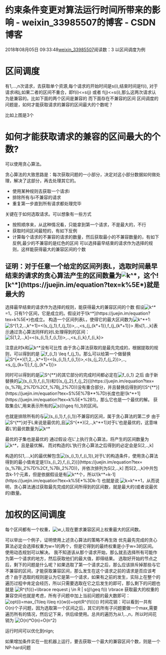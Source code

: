 # 约束条件变更对算法运行时间所带来的影响 - weixin_33985507的博客 - CSDN博客
2018年08月05日 09:33:48[weixin_33985507](https://me.csdn.net/weixin_33985507)阅读数：3
以区间调度为例
# 区间调度
有1,...,n次请求，去获取单个资源,每个请求的开始时间是s(i),结束时间是f(i),
对于请求i和j,如果二者的区间不重合，即f(i)<=s(j) 或者 f(j)<=s(i),那么这两次请求认为是兼容的。比如下面的两个区间是兼容的
而下面存在不兼容的区间
区间调度的问题是，如何才能获取请求的兼容的区间最大的个数呢？
> 
比如上图是3个
# 如何才能获取请求的兼容的区间最大的个数?
可以使用贪心算法。
> 
贪心算法的大致思路是：每次获取问题的一小部分，决定对这小部分数据如何做处理，解决了这部分，再去处理其它的。
- 使用某种规则去获取一个请求i
- 排除所有与i不兼容的请求
- 重复第一步直到所有请求都处理完毕
> 
关键在于如何选取请求。可以想象有一些方式
- 按照顺序来，从这种情况看，只能拿到第一个请求，不是最大的，不行
- 获取时间区间最短的，有如下反例
- 计算每个请求的不兼容的请求的数量，然后获取最小的不兼容数量的，有如下反例,最少的不兼容的是红色的区间
可以选择最早结束的请求作为选择的规则，这样能获得最大的兼容区间的个数
## 证明：对于任意一个给定的区间列表L，选取时间最早结束的请求的贪心算法产生的区间数量为![k^*](https://juejin.im/equation?tex=k%5E*)，这个![k^*](https://juejin.im/equation?tex=k%5E*)就是最大的
> 
选择最早结束的请求作为选择的规则，能获得最大的兼容区间的个数
假设![k^*](https://juejin.im/equation?tex=k%5E*)=1，只有1个区间，它是成立的。假设对于![k^*](https://juejin.im/equation?tex=k%5E*)也成立。
构造一个区间列表L，使得它的最大区间数为![k^*+1](https://juejin.im/equation?tex=k%5E*%2B1):
![S^*[1,2,..,k^*+1]=<(s_{j_1},f_{j_1})>,..,<s_{j_{k*+1}},f_{j_{k*+1}}>](https://juejin.im/equation?tex=S%5E*%5B1%2C2%2C..%2Ck%5E*%2B1%5D%3D%3C(s_%7Bj_1%7D%2Cf_%7Bj_1%7D)%3E%2C..%2C%3Cs_%7Bj_%7Bk*%2B1%7D%7D%2Cf_%7Bj_%7Bk*%2B1%7D%7D%3E)
用s[1,..,k]表示通过贪心算法同样的对L处理得到的区间：
![S[1,2,..,k]=<(s_{i_1},f_{i_1})>,..,<s_{i_k},f_{i_k}>](https://juejin.im/equation?tex=S%5B1%2C2%2C..%2Ck%5D%3D%3C(s_%7Bi_1%7D%2Cf_%7Bi_1%7D)%3E%2C..%2C%3Cs_%7Bi_k%7D%2Cf_%7Bi_k%7D%3E)
> 
注意此时k和![k^*](https://juejin.im/equation?tex=k%5E*)没有可比性
由于贪心算法获取的是最先完成的，根据提取的规则，可以得到的是 ![f_{i_1} \leq f_{j_1}](https://juejin.im/equation?tex=f_%7Bi_1%7D%20%5Cleq%20f_%7Bj_1%7D)。那么可以给第一个做替换
![S^{**}[1,2,..,k^*+1]=<(s_{i_1},f_{i_1})>,<(s_{j_2},f_{j_2})>,..,<s_{j_{k*+1}},f_{j_{k*+1}}>](https://juejin.im/equation?tex=S%5E%7B**%7D%5B1%2C2%2C..%2Ck%5E*%2B1%5D%3D%3C(s_%7Bi_1%7D%2Cf_%7Bi_1%7D)%3E%2C%3C(s_%7Bj_2%7D%2Cf_%7Bj_2%7D)%3E%2C..%2C%3Cs_%7Bj_%7Bk*%2B1%7D%7D%2Cf_%7Bj_%7Bk*%2B1%7D%7D%3E)
> 
同时可以得到的是![S^{**}](https://juejin.im/equation?tex=S%5E%7B**%7D)的其它部分的完成时间都必定在![f_{i_1}](https://juejin.im/equation?tex=f_%7Bi_1%7D) 之后
由于新替换的![(s_{i_1},f_{i_1})](https://juejin.im/equation?tex=(s_%7Bi_1%7D%2Cf_%7Bi_1%7D))和![(s_{j_2},f_{j_2})](https://juejin.im/equation?tex=(s_%7Bj_2%7D%2Cf_%7Bj_2%7D))没有重合部分，并且替换后得到的![S^{**}](https://juejin.im/equation?tex=S%5E%7B**%7D)长度也是![k^*+1](https://juejin.im/equation?tex=k%5E*%2B1)，那么它也是一个最优的解。
获取集合L',用来表示所有的![s(i)\geq f(i_1)](https://juejin.im/equation?tex=s(i)%5Cgeq%20f(i_1))的区间。
> 
也就是排除所有的与![(s_{i_1},f_{i_1})](https://juejin.im/equation?tex=(s_%7Bi_1%7D%2Cf_%7Bi_1%7D))不兼容的区间，属于贪心算法的第二步
由于![S^{**}](https://juejin.im/equation?tex=S%5E%7B**%7D)对于L来说是最优的,且![S^{**}[2,..,k^*+1]](https://juejin.im/equation?tex=S%5E%7B**%7D%5B2%2C..%2Ck%5E*%2B1%5D)对于L'也是最优的，这意味着L'的最优数量为![k^*](https://juejin.im/equation?tex=k%5E*)
> 
最优的子集也是最优的
通过假设:在L'上执行贪心算法，将产生的区间数量为![k^*](https://juejin.im/equation?tex=k%5E*)，且是最优解。
而对构造的L'执行贪心算法之后得到的必定会是S[2,..,k]
> 
构造的S[1,...,k]的最优解包含![(s_{i_1},f_{i_1})](https://juejin.im/equation?tex=(s_%7Bi_1%7D%2Cf_%7Bi_1%7D)),对于L'的构造条件，使用贪心算法得到的最小值肯定是![(s_{i_2},f_{i_2})](https://juejin.im/equation?tex=(s_%7Bi_2%7D%2Cf_%7Bi_2%7D))，并依次排列为S[2,..,k]
而S[2,..,k]中共包含k-1个元素，但是依据假设是有![k^*](https://juejin.im/equation?tex=k%5E*)个，所以![k^*=k-1](https://juejin.im/equation?tex=k%5E*%3Dk-1)
也就是说 ![k=k^*+1](https://juejin.im/equation?tex=k%3Dk%5E*%2B1)，从而说明，贪心算法通过获取最先完成的区间所得到的区间数，就是最大的(或者说最优的)数量。
# 加权的区间调度
每个区间都有一个权重，![w_i](https://juejin.im/equation?tex=w_i),现在要求兼容区间上权重最大的区间数。
> 
可以举出一个例子，证明使用上述贪心算法的策略不再生效
优先最先完成的贪心算法必定会选择权重为w=1的两个，但是它得到的最终权重是小于w=3的区间。
使用动态规划可以解决。
我不知道该从那个请求开始，那么就去选择所有可能作为第一个请求的地方，然后获取他们的最大值，即得结果。
选取好开始的节点之后，剩下的问题是什么呢？如果选取了第一个请求之后，那么应该排斥掉那些与它不兼容的区间，才能获取兼容区间，那么发生在这个请求之前的请求是否应该考虑？由于选取的规则是认为它是第一个请求，如果有之前的发生，实际上在整个的遍历过程中肯定会经历，所以只需要选取在它之后发生的即可，那么剩下的问题也就是
![R^{f(i)}=\lbrace request j \in R | s(j)\geq f(i) \rbrace](https://juejin.im/equation?tex=R%5E%7Bf(i)%7D%3D%5Clbrace%20request%20j%20%5Cin%20R%20%7C%20s(j)%5Cgeq%20f(i)%20%5Crbrace)
获取最大的权重的兼容空间也就是考虑，所有子问题中加上当前问题的最大数即可：
![opt(i)=max_{1\leq i\leq n}(w(i)+opt(R^{f(i)}))](https://juejin.im/equation?tex=opt(i)%3Dmax_%7B1%5Cleq%20i%5Cleq%20n%7D(w(i)%2Bopt(R%5E%7Bf(i)%7D)))
时间花销：可以看到一共有O(n)个子问题，因为选取第一个区间之后，其它的所有子问题要做一个max,需要遍历所有的情况，然后记下来，供后续使用。总共的遍历为从1,..,n，所以时间花销为
![O(n)*O(n)=O(n^2)](https://juejin.im/equation?tex=O(n)*O(n)%3DO(n%5E2))
> 
运行时间可以优化到nlgn;
> 
如果增加条件实在一批机器上运行，要去获取一个最大的兼容区间个数，则是一个NP-hard问题
